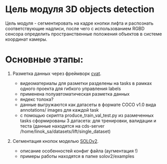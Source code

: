 # Цель модуля 3D objects detection 
Цель модуля - сегментировать на кадре кнопки лифта и распознать соответствующие надписи, после чего с использованием RGBD сенсора определить пространственные положения объектов в системе координат камеры.

# Основные этапы:
1. Разметка данных через фреймворк [cvat](https://github.com/openvinotoolkit/cvat).
    - видеоматериалы для разметки разделены на tasks в рамках одного проекта для гибкого управления labels
    - применена полуавтоматическая разметка данных
    - яндекс толока?
    - данные выгружаются как датасеты в формате COCO v1.0 вида annotations/ images для каждой task
    - c помощью скрипта produce_train_val_test.py из размеченных tasks сформированы 3 датасета: для тренировки, валидации и теста 
    (данные находятся на cds-server /home/linok_sa/datasets/lift/single_dataset)

2. Сегментация кнопок моделью [SOLOv2](https://github.com/WXinlong/SOLO).
    - описание особенностей конфиг файла (аугментация !)
    - примеры работы находятся в папке solov2/examples
    
